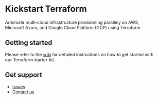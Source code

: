 # Kickstart Terraform
Automate multi-cloud infrastructure provisioning parallely on AWS, Microsoft Azure, and Google Cloud Platform (GCP) using Terraform.


## Getting started
Please refer to the [wiki](https://github.com/sloopstash/kickstart-terraform/wiki) for detailed instructions on how to get started with our Terraform starter-kit.


## Get support
- [Issues](https://github.com/sloopstash/kickstart-terraform/issues)
- [Contact us](https://sloopstash.com/contact.html)

